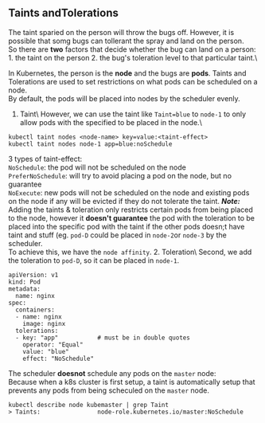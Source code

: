 ## Taints andTolerations

The taint sparied on the person will throw the bugs off. However, it is possible that somg bugs can tollerant the spray and land on the person.\
So there are **two** factors that decide whether the bug can land on a person: 1. the taint on the person 2. the bug's toleration level to that particular taint.\

In Kubernetes, the person is the **node** and the bugs are **pods**. Taints and Tolerations are used to set restrictions on what pods can be scheduled on a node.\
By default, the pods will be placed into nodes by the scheduler evenly. 
1. Taint\ However, we can use the taint like `Taint=blue` to `node-1` to only allow pods with the specified to be placed in the node.\
```
kubectl taint nodes <node-name> key=value:<taint-effect>
kubectl taint nodes node-1 app=blue:noSchedule
```
3 types of taint-effect: \
`NoSchedule`: the pod will not be scheduled on the node\
`PreferNoSchedule`: will try to avoid placing a pod on the node, but no guarantee\
`NoExecute`: new pods will not be scheduled on the node and existing pods on the node if any will be evicted if they do not tolerate the taint.
***Note:***\
Adding the taints & toleration only restricts certain pods from being placed to the node, however it **doesn't guarantee** the pod with the toleration to be placed into the specific pod with the taint if the other pods doesn;t have taint and stuff (eg. `pod-D` could be placed in `node-2`or `node-3` by the scheduler.\
To achieve this, we have the `node affinity`.
2. Toleration\ Second, we add the toleration to `pod-D`, so it can be placed in `node-1`.
```
apiVersion: v1
kind: Pod
metadata:
  name: nginx
spec:
  containers:
  - name: nginx
    image: nginx
  tolerations:
  - key: "app"           # must be in double quotes
    operator: "Equal"
    value: "blue"
    effect: "NoSchedule"
```
The scheduler **doesnot** schedule any pods on the `master` node:\
Because when a k8s cluster is first setup, a taint is automatically setup that prevents any pods from being scheculed on the `master` node.
```
kubectl describe node kubemaster | grep Taint
> Taints:                node-role.kubernetes.io/master:NoSchedule
```
